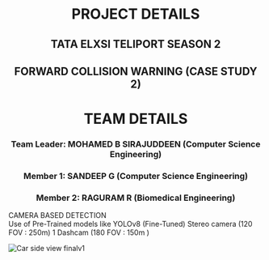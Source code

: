 
<h1 align="center">PROJECT DETAILS</h1>
<h2 align="center">TATA ELXSI TELIPORT SEASON 2</h2>
<h2 align="center">FORWARD COLLISION WARNING (CASE STUDY 2)</h2>
<h1 align="center">TEAM DETAILS</h1>
<h3 align='center'>Team Leader: 	MOHAMED B SIRAJUDDEEN 	(Computer Science Engineering)</h3>
<h3 align='center'>Member 1: 	SANDEEP G 			(Computer Science Engineering)</h3>
<h3 align='center'>Member 2: 	RAGURAM R 			(Biomedical Engineering)</h3>

<p>CAMERA BASED DETECTION <br/>
Use of Pre-Trained models like YOLOv8 (Fine-Tuned) Stereo camera (120 FOV : 250m)
1 Dashcam (180 FOV : 150m )
</p>

![Car side view finalv1](https://github.com/user-attachments/assets/c9a53fb7-18fd-44fa-86cf-bdc61ab2a639)

